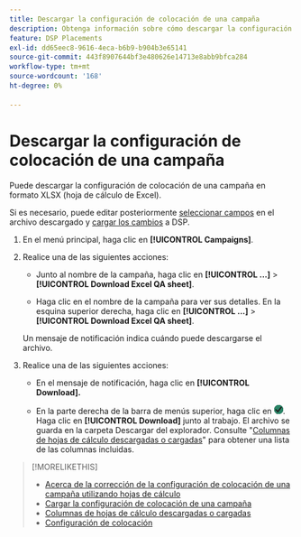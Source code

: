 ```yaml
---
title: Descargar la configuración de colocación de una campaña
description: Obtenga información sobre cómo descargar la configuración de colocación de una campaña mediante hojas de cálculo de control de calidad de Excel.
feature: DSP Placements
exl-id: dd65eec8-9616-4eca-b6b9-b904b3e65141
source-git-commit: 443f8907644bf3e480626e14713e8abb9bfca284
workflow-type: tm+mt
source-wordcount: '168'
ht-degree: 0%

---
```


# Descargar la configuración de colocación de una campaña

Puede descargar la configuración de colocación de una campaña en formato XLSX (hoja de cálculo de Excel).

Si es necesario, puede editar posteriormente [seleccionar campos](qa-sheet-columns.md) en el archivo descargado y [cargar los cambios](qa-sheet-upload.md) a DSP.

1. En el menú principal, haga clic en **[!UICONTROL Campaigns]**.

1. Realice una de las siguientes acciones:

   * Junto al nombre de la campaña, haga clic en **[!UICONTROL ...]** > **[!UICONTROL Download Excel QA sheet]**.

   * Haga clic en el nombre de la campaña para ver sus detalles. En la esquina superior derecha, haga clic en **[!UICONTROL ...]** > **[!UICONTROL Download Excel QA sheet]**.

   Un mensaje de notificación indica cuándo puede descargarse el archivo.

1. Realice una de las siguientes acciones:

   * En el mensaje de notificación, haga clic en **[!UICONTROL Download].**

   * En la parte derecha de la barra de menús superior, haga clic en ![Trabajos](/help/dsp/assets/downloads.png). Haga clic en **[!UICONTROL Download]** junto al trabajo.
   El archivo se guarda en la carpeta Descargar del explorador. Consulte &quot;[Columnas de hojas de cálculo descargadas o cargadas](qa-sheet-columns.md)&quot; para obtener una lista de las columnas incluidas.

>[!MORELIKETHIS]
>
>* [Acerca de la corrección de la configuración de colocación de una campaña utilizando hojas de cálculo](qa-about.md)
>* [Cargar la configuración de colocación de una campaña](qa-sheet-upload.md)
>* [Columnas de hojas de cálculo descargadas o cargadas](qa-sheet-columns.md)
>* [Configuración de colocación](/help/dsp/campaign-management/placements/placement-settings.md)

